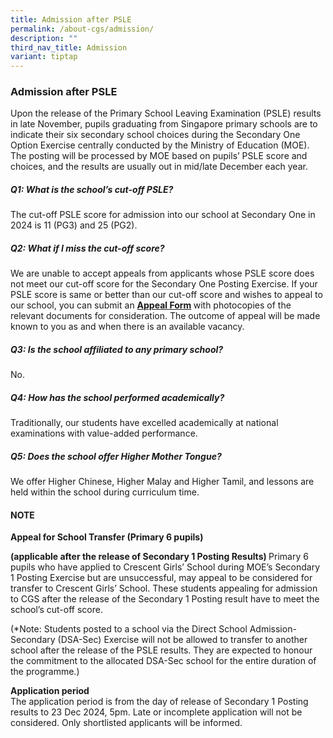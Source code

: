 ```yaml
---
title: Admission after PSLE
permalink: /about-cgs/admission/
description: ""
third_nav_title: Admission
variant: tiptap
---
```

<h3><strong>Admission after PSLE</strong></h3>
<p>Upon the release of the Primary School Leaving Examination (PSLE) results
in late November, pupils graduating from Singapore primary schools are
to indicate their six secondary school choices during the Secondary One
Option Exercise centrally conducted by the Ministry of Education (MOE).
The posting will be processed by MOE based on pupils’ PSLE score and choices,
and the results are usually out in mid/late December each year.</p>
<h5><strong>Q1: What is the school’s cut-off PSLE?</strong></h5>
<p>The cut-off PSLE score for admission into our school at Secondary One
in 2024 is 11 (PG3) and 25 (PG2).</p>
<h5><strong>Q2: What if I miss the cut-off score?</strong></h5>
<p>We are unable to accept appeals from applicants whose PSLE score does
not meet our cut-off score for the Secondary One Posting Exercise. If your
PSLE score is same or better than our cut-off score and wishes to appeal
to our school, you can submit an <strong><a href="https://form.gov.sg/655c61bdb6f4b70012408d6e" rel="noopener nofollow" target="_blank">Appeal Form</a> </strong>with
photocopies of the relevant documents for consideration. The outcome of
appeal will be made known to you as and when there is an available vacancy.</p>
<h5><strong>Q3: Is the school affiliated to any primary school?</strong></h5>
<p>No.</p>
<h5><strong>Q4: How has the school performed academically?</strong></h5>
<p>Traditionally, our students have excelled academically at national examinations
with value-added performance.</p>
<h5><strong>Q5: Does the school offer Higher Mother Tongue?</strong></h5>
<p>We offer Higher Chinese, Higher Malay and Higher Tamil, and lessons are
held within the school during curriculum time.</p>
<h4><strong>NOTE</strong></h4>
<p><strong>Appeal for School Transfer (Primary 6 pupils)</strong>
</p>
<p><strong>(applicable after the release of Secondary 1 Posting Results) </strong>Primary
6 pupils who have applied to Crescent Girls’ School during MOE’s Secondary
1 Posting Exercise but are unsuccessful, may appeal to be considered for
transfer to Crescent Girls’ School. These students appealing for admission
to CGS after the release of the Secondary 1 Posting result have to meet
the school’s cut-off score.</p>
<p></p>
<p>(*Note: Students posted to a school via the Direct School Admission-Secondary
(DSA-Sec) Exercise will not be allowed to transfer to another school after
the release of the PSLE results. They are expected to honour the commitment
to the allocated DSA-Sec school for the entire duration of the programme.)</p>
<p></p>
<p><strong>Application period</strong>
<br>The application period is from the day of release of Secondary 1 Posting
results to 23 Dec 2024, 5pm. Late or incomplete application will not be
considered. Only shortlisted applicants will be informed.</p>